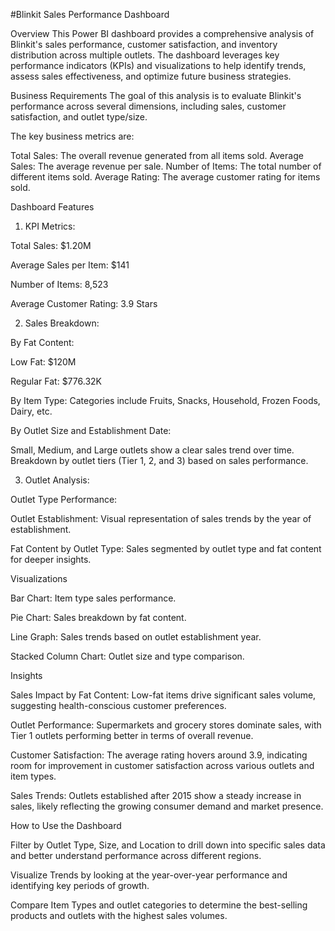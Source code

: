 #Blinkit Sales Performance Dashboard


Overview
This Power BI dashboard provides a comprehensive analysis of Blinkit's sales performance, customer satisfaction, and inventory distribution across multiple outlets. The dashboard leverages key performance indicators (KPIs) and visualizations to help identify trends, assess sales effectiveness, and optimize future business strategies.



Business Requirements
The goal of this analysis is to evaluate Blinkit's performance across several dimensions, including sales, customer satisfaction, and outlet type/size. 

The key business metrics are:

Total Sales: The overall revenue generated from all items sold.
Average Sales: The average revenue per sale.
Number of Items: The total number of different items sold.
Average Rating: The average customer rating for items sold.


Dashboard Features


1. KPI Metrics:

   
Total Sales: $1.20M


Average Sales per Item: $141


Number of Items: 8,523


Average Customer Rating: 3.9 Stars


2. Sales Breakdown:


By Fat Content:

Low Fat: $120M


Regular Fat: $776.32K


By Item Type: Categories include Fruits, Snacks, Household, Frozen Foods, Dairy, etc.


By Outlet Size and Establishment Date:


Small, Medium, and Large outlets show a clear sales trend over time.
Breakdown by outlet tiers (Tier 1, 2, and 3) based on sales performance.


3. Outlet Analysis:

   
Outlet Type Performance:


Outlet Establishment: Visual representation of sales trends by the year of establishment.


Fat Content by Outlet Type: Sales segmented by outlet type and fat content for deeper insights.


Visualizations


Bar Chart: Item type sales performance.


Pie Chart: Sales breakdown by fat content.


Line Graph: Sales trends based on outlet establishment year.


Stacked Column Chart: Outlet size and type comparison.


Insights


Sales Impact by Fat Content: Low-fat items drive significant sales volume, suggesting health-conscious customer preferences.


Outlet Performance: Supermarkets and grocery stores dominate sales, with Tier 1 outlets performing better in terms of overall revenue.


Customer Satisfaction: The average rating hovers around 3.9, indicating room for improvement in customer satisfaction across various outlets and item types.


Sales Trends: Outlets established after 2015 show a steady increase in sales, likely reflecting the growing consumer demand and market presence.



How to Use the Dashboard


Filter by Outlet Type, Size, and Location to drill down into specific sales data and better understand performance across different regions.


Visualize Trends by looking at the year-over-year performance and identifying key periods of growth.


Compare Item Types and outlet categories to determine the best-selling products and outlets with the highest sales volumes.
